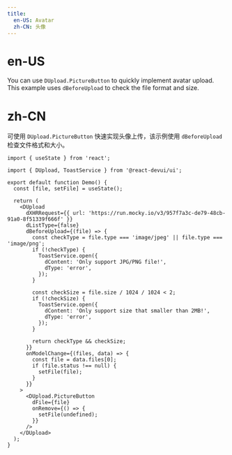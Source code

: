 ```yaml
---
title:
  en-US: Avatar
  zh-CN: 头像
---
```


# en-US

You can use `DUpload.PictureButton` to quickly implement avatar upload. This example uses `dBeforeUpload` to check the file format and size.

# zh-CN

可使用 `DUpload.PictureButton` 快速实现头像上传，该示例使用 `dBeforeUpload` 检查文件格式和大小。

```tsx
import { useState } from 'react';

import { DUpload, ToastService } from '@react-devui/ui';

export default function Demo() {
  const [file, setFile] = useState();

  return (
    <DUpload
      dXHRRequest={{ url: 'https://run.mocky.io/v3/957f7a3c-de79-48cb-91a0-8f51339f666f' }}
      dListType={false}
      dBeforeUpload={(file) => {
        const checkType = file.type === 'image/jpeg' || file.type === 'image/png';
        if (!checkType) {
          ToastService.open({
            dContent: 'Only support JPG/PNG file!',
            dType: 'error',
          });
        }

        const checkSize = file.size / 1024 / 1024 < 2;
        if (!checkSize) {
          ToastService.open({
            dContent: 'Only support size that smaller than 2MB!',
            dType: 'error',
          });
        }

        return checkType && checkSize;
      }}
      onModelChange={(files, data) => {
        const file = data.files[0];
        if (file.status !== null) {
          setFile(file);
        }
      }}
    >
      <DUpload.PictureButton
        dFile={file}
        onRemove={() => {
          setFile(undefined);
        }}
      />
    </DUpload>
  );
}
```
